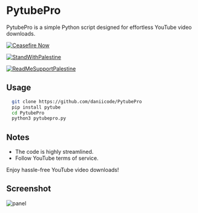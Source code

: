 # PytubePro

PytubePro is a simple Python script designed for effortless YouTube video downloads.

[![Ceasefire Now](https://badge.techforpalestine.org/default)](https://techforpalestine.org/learn-more)

[![StandWithPalestine](https://raw.githubusercontent.com/Safouene1/support-palestine-banner/master/StandWithPalestine.svg)](https://techforpalestine.org/learn-more)

[![ReadMeSupportPalestine](https://raw.githubusercontent.com/Safouene1/support-palestine-banner/master/banner-support.svg)](https://techforpalestine.org/learn-more)

## Usage

```bash
  git clone https://github.com/daniicode/PytubePro
  pip install pytube
  cd PytubePro
  python3 pytubepro.py
```

## Notes

- The code is highly streamlined.
- Follow YouTube terms of service.

Enjoy hassle-free YouTube video downloads!

## Screenshot

![panel](https://raw.githubusercontent.com/daniicode/PytubePro/main/media/panel.jpg)
